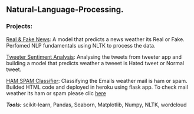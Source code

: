## Natural-Language-Processing.

### Projects:

[Real & Fake News](https://github.com/krishnavamshikorpal/Natural-Language-Processing-NLP-portfolio/blob/master/real%20fake/fack%20%20or%20true.ipynb): A model that predicts a news weather its Real or Fake. Perfomed NLP fundamentals using NLTK to process the data.

[Tweeter Sentiment Analysis](https://github.com/krishnavamshikorpal/Natural-Language-Processing-NLP-portfolio/blob/master/Tweeter%20Sentiment%20Analysis/Twitter%20Sentiment%20Analysis.ipynb): Analysing the tweets from tweeter app and building a model that predicts weather a tweeet is Hated tweet or Normal tweet.

[HAM SPAM Classifier](https://github.com/krishnavamshikorpal/Natural-Language-Processing-NLP-portfolio/blob/master/emailclassifier/model.py): Classifying the Emails weather mail is ham or spam. Builded HTML code and deployed in heroku using flask app. To check mail weather its ham or spam please clic [here](https://hamspamclassifier.herokuapp.com/)



***Tools:*** scikit-learn, Pandas, Seaborn, Matplotlib, Numpy, NLTK, wordcloud
